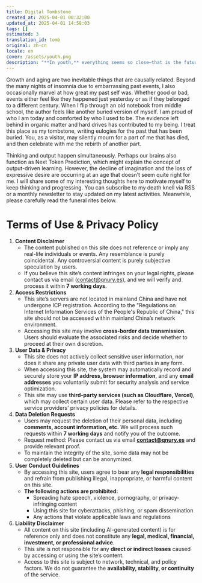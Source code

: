 ```yaml
---
title: Digital Tombstone
created_at: 2025-04-01 00:32:00
updated_at: 2025-04-01 14:58:03
tags: []
estimated: 3
translation_id: tomb
original: zh-cn
locale: en
cover: /assets/youth.png
description: "**In youth,** everything seems so close—that is the future. In old age, everything seems so distant—that is the past."
---
```


Growth and aging are two inevitable things that are causally related. Beyond the many nights of insomnia due to embarrassing past events, I also occasionally marvel at how great my past self was. Whether good or bad, events either feel like they happened just yesterday or as if they belonged to a different century. When I flip through an old notebook from middle school, the author feels like another buried version of myself. I am proud of who I am today and comforted by who I used to be. The evidence left behind in organic matter and hard drives has contributed to my being. I treat this place as my tombstone, writing eulogies for the past that has been buried. You, as a visitor, may silently mourn for a part of me that has died, and then celebrate with me the rebirth of another part.

Thinking and output happen simultaneously. Perhaps our brains also function as Next Token Prediction, which might explain the concept of output-driven learning. However, the decline of imagination and the loss of expressive desire are occurring at an age that doesn’t seem quite right for me. I will share some of my interesting thoughts here to motivate myself to keep thinking and progressing. You can subscribe to my death knell via RSS or a monthly newsletter to stay updated on my latest activities. Meanwhile, please carefully read the funeral rites below.

# Terms of Use & Privacy Policy

<a id="terms"></a>

1. **Content Disclaimer**
    - The content published on this site does not reference or imply any real-life individuals or events. Any resemblance is purely coincidental. Any controversial content is purely subjective speculation by users.
    - If you believe this site’s content infringes on your legal rights, please contact us via email ([contact@qnury.es](mailto:contact@qnury.es)), and we will verify and process it within **7 working days**.
2. **Access Restrictions**
    - This site’s servers are not located in mainland China and have not undergone ICP registration. According to the "Regulations on Internet Information Services of the People's Republic of China," this site should not be accessed within mainland China’s network environment.
    - Accessing this site may involve **cross-border data transmission**. Users should evaluate the associated risks and decide whether to proceed at their own discretion.
3. **User Data & Privacy**
    - This site does not actively collect sensitive user information, nor does it share any private user data with third parties in any form.
    - When accessing this site, the system may automatically record and securely store your **IP address, browser information**, and any **email addresses** you voluntarily submit for security analysis and service optimization.
    - This site may use **third-party services (such as Cloudflare, Vercel)**, which may collect certain user data. Please refer to the respective service providers’ privacy policies for details.
4. **Data Deletion Requests**
    - Users may request the deletion of their personal data, including **comments, account information, etc.** We will process such requests within **7 working days** and notify you of the outcome.
    - Request method: Please contact us via email **[contact@qnury.es](mailto:contact@qnury.es)** and provide relevant proof.
    - To maintain the integrity of the site, some data may not be completely deleted but can be anonymized.
5. **User Conduct Guidelines**
    - By accessing this site, users agree to bear any **legal responsibilities** and refrain from publishing illegal, inappropriate, or harmful content on this site.
    - **The following actions are prohibited:**
        - Spreading hate speech, violence, pornography, or privacy-infringing content
        - Using this site for cyberattacks, phishing, or spam dissemination
        - Any actions that violate applicable laws and regulations
6. **Liability Disclaimer**
    - All content on this site (including AI-generated content) is for reference only and does not constitute any **legal, medical, financial, investment, or professional advice**.
    - This site is not responsible for any **direct or indirect losses** caused by accessing or using the site’s content.
    - Access to this site is subject to network, technical, and policy factors. We do not guarantee the **availability, stability, or continuity** of the service.
